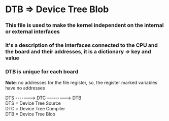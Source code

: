 # DTB => Device Tree Blob

### This file is used to make the kernel independent on the internal or external interfaces 

### It's a description of the interfaces connected to the CPU and the board and their addresses, it is a dictionary => key and value

### DTB is unique for each board

**Note**: no addresses for the file register, so, the register marked variables have no addresses

DTS -------> DTC ---------> DTB \
DTS = Device Tree Source \
DTC = Device Tree Compiler \
DTB = Device Tree Blob


